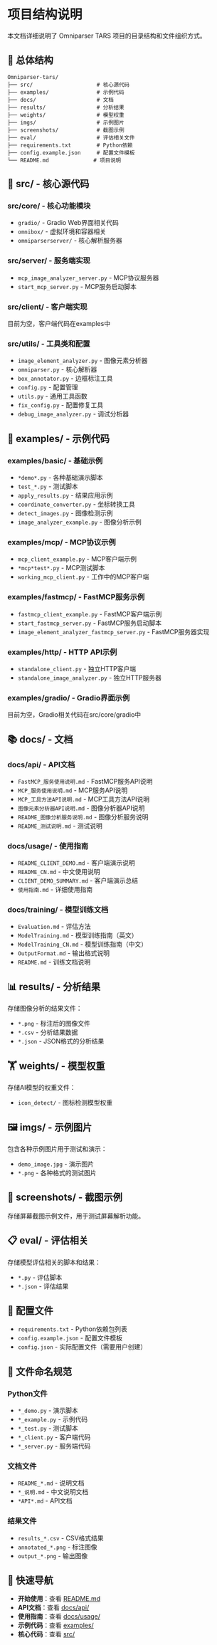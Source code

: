 # 项目结构说明

本文档详细说明了 Omniparser TARS 项目的目录结构和文件组织方式。

## 📁 总体结构

```
Omniparser-tars/
├── src/                    # 核心源代码
├── examples/               # 示例代码
├── docs/                   # 文档
├── results/                # 分析结果
├── weights/                # 模型权重
├── imgs/                   # 示例图片
├── screenshots/            # 截图示例
├── eval/                   # 评估相关文件
├── requirements.txt        # Python依赖
├── config.example.json     # 配置文件模板
└── README.md              # 项目说明
```

## 🔧 src/ - 核心源代码

### src/core/ - 核心功能模块
- `gradio/` - Gradio Web界面相关代码
- `omnibox/` - 虚拟环境和容器相关
- `omniparserserver/` - 核心解析服务器

### src/server/ - 服务端实现
- `mcp_image_analyzer_server.py` - MCP协议服务器
- `start_mcp_server.py` - MCP服务启动脚本

### src/client/ - 客户端实现
目前为空，客户端代码在examples中

### src/utils/ - 工具类和配置
- `image_element_analyzer.py` - 图像元素分析器
- `omniparser.py` - 核心解析器
- `box_annotator.py` - 边框标注工具
- `config.py` - 配置管理
- `utils.py` - 通用工具函数
- `fix_config.py` - 配置修复工具
- `debug_image_analyzer.py` - 调试分析器

## 🧪 examples/ - 示例代码

### examples/basic/ - 基础示例
- `*demo*.py` - 各种基础演示脚本
- `test_*.py` - 测试脚本
- `apply_results.py` - 结果应用示例
- `coordinate_converter.py` - 坐标转换工具
- `detect_images.py` - 图像检测示例
- `image_analyzer_example.py` - 图像分析示例

### examples/mcp/ - MCP协议示例
- `mcp_client_example.py` - MCP客户端示例
- `*mcp*test*.py` - MCP测试脚本
- `working_mcp_client.py` - 工作中的MCP客户端

### examples/fastmcp/ - FastMCP服务示例
- `fastmcp_client_example.py` - FastMCP客户端示例
- `start_fastmcp_server.py` - FastMCP服务启动脚本
- `image_element_analyzer_fastmcp_server.py` - FastMCP服务器实现

### examples/http/ - HTTP API示例
- `standalone_client.py` - 独立HTTP客户端
- `standalone_image_analyzer.py` - 独立HTTP服务器

### examples/gradio/ - Gradio界面示例
目前为空，Gradio相关代码在src/core/gradio中

## 📚 docs/ - 文档

### docs/api/ - API文档
- `FastMCP_服务使用说明.md` - FastMCP服务API说明
- `MCP_服务使用说明.md` - MCP服务API说明
- `MCP_工具方法API说明.md` - MCP工具方法API说明
- `图像元素分析器API说明.md` - 图像分析器API说明
- `README_图像分析服务说明.md` - 图像分析服务说明
- `README_测试说明.md` - 测试说明

### docs/usage/ - 使用指南
- `README_CLIENT_DEMO.md` - 客户端演示说明
- `README_CN.md` - 中文使用说明
- `CLIENT_DEMO_SUMMARY.md` - 客户端演示总结
- `使用指南.md` - 详细使用指南

### docs/training/ - 模型训练文档
- `Evaluation.md` - 评估方法
- `ModelTraining.md` - 模型训练指南（英文）
- `ModelTraining_CN.md` - 模型训练指南（中文）
- `OutputFormat.md` - 输出格式说明
- `README.md` - 训练文档说明

## 📊 results/ - 分析结果

存储图像分析的结果文件：
- `*.png` - 标注后的图像文件
- `*.csv` - 分析结果数据
- `*.json` - JSON格式的分析结果

## 🏋️ weights/ - 模型权重

存储AI模型的权重文件：
- `icon_detect/` - 图标检测模型权重

## 🖼️ imgs/ - 示例图片

包含各种示例图片用于测试和演示：
- `demo_image.jpg` - 演示图片
- `*.png` - 各种格式的测试图片

## 📸 screenshots/ - 截图示例

存储屏幕截图示例文件，用于测试屏幕解析功能。

## 📋 eval/ - 评估相关

存储模型评估相关的脚本和结果：
- `*.py` - 评估脚本
- `*.json` - 评估结果

## 🔧 配置文件

- `requirements.txt` - Python依赖包列表
- `config.example.json` - 配置文件模板
- `config.json` - 实际配置文件（需要用户创建）

## 📝 文件命名规范

### Python文件
- `*_demo.py` - 演示脚本
- `*_example.py` - 示例代码
- `*_test.py` - 测试脚本
- `*_client.py` - 客户端代码
- `*_server.py` - 服务端代码

### 文档文件
- `README_*.md` - 说明文档
- `*_说明.md` - 中文说明文档
- `*API*.md` - API文档

### 结果文件
- `results_*.csv` - CSV格式结果
- `annotated_*.png` - 标注图像
- `output_*.png` - 输出图像

## 🚀 快速导航

- **开始使用**：查看 [README.md](../README.md)
- **API文档**：查看 [docs/api/](api/)
- **使用指南**：查看 [docs/usage/](usage/)
- **示例代码**：查看 [examples/](../examples/)
- **核心代码**：查看 [src/](../src/) 
